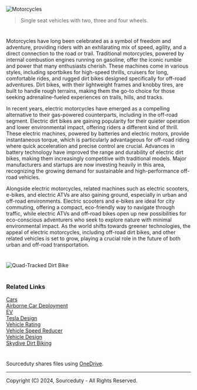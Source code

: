 ![Motorcycles](https://github.com/user-attachments/assets/c50d8049-952a-4120-818d-0f58a26f03e0)

> Single seat vehicles with two, three and four wheels.

#

Motorcycles have long been celebrated as a symbol of freedom and adventure, providing riders with an exhilarating mix of speed, agility, and a direct connection to the road or trail. Traditional motorcycles, powered by internal combustion engines running on gasoline, offer the iconic rumble and power that many enthusiasts cherish. These machines come in various styles, including sportbikes for high-speed thrills, cruisers for long, comfortable rides, and rugged dirt bikes designed specifically for off-road adventures. Dirt bikes, with their lightweight frames and knobby tires, are built to handle rough terrains, making them the go-to choice for those seeking adrenaline-fueled experiences on trails, hills, and tracks.

In recent years, electric motorcycles have emerged as a compelling alternative to their gas-powered counterparts, including in the off-road segment. Electric dirt bikes are gaining popularity for their quieter operation and lower environmental impact, offering riders a different kind of thrill. These electric machines, powered by batteries and electric motors, provide instantaneous torque, which is particularly advantageous for off-road riding where quick acceleration and precise control are crucial. Advances in battery technology have improved the range and durability of electric dirt bikes, making them increasingly competitive with traditional models. Major manufacturers and startups are now investing heavily in this area, recognizing the growing demand for sustainable and high-performance off-road vehicles.

Alongside electric motorcycles, related machines such as electric scooters, e-bikes, and electric ATVs are also gaining ground, especially in urban and off-road environments. Electric scooters and e-bikes are ideal for city commuting, offering a compact, eco-friendly way to navigate through traffic, while electric ATVs and off-road bikes open up new possibilities for eco-conscious adventurers who seek to explore nature with minimal environmental impact. As the world shifts towards greener technologies, the appeal of electric motorcycles, including off-road dirt bikes, and other related vehicles is set to grow, playing a crucial role in the future of both urban and off-road transportation.

#

![Quad-Tracked Dirt Bike](https://github.com/user-attachments/assets/06c9b692-f16a-4942-a1e3-a21c51ab2178)

#
### Related Links

[Cars](https://github.com/sourceduty/Car_Design)
<br>
[Airborne Car Deployment](https://github.com/sourceduty/Airborne_Car_Deployment)
<br>
[EV](https://github.com/sourceduty/EV)
<br>
[Tesla Design](https://github.com/sourceduty/Tesla_Design)
<br>
[Vehicle Rating](https://github.com/sourceduty/Vehicle_Rating)
<br>
[Vehicle Speed Reducer](https://github.com/sourceduty/Vehicle_Speed_Reducer)
<br>
[Vehicle Design](https://github.com/sourceduty/Vehicle_Design)
<br>
[Skydive Dirt Biking](https://github.com/sourceduty/Skydive_Dirt_Biking)

#

Sourceduty shares files using <a href="https://1drv.ms/u/s!AumZxqj6wFkfhxSi1JbL7tJmhDCR?e=Rp0Jnr">OneDrive</a>.

***
Copyright (C) 2024, Sourceduty - All Rights Reserved.
